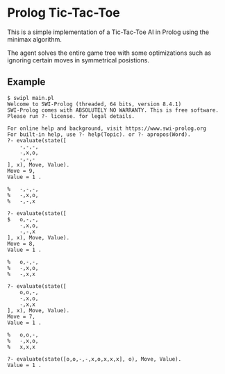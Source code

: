 # Prolog Tic-Tac-Toe

This is a simple implementation of a Tic-Tac-Toe AI in Prolog using 
the minimax algorithm. 

The agent solves the entire game tree with some optimizations such 
as ignoring certain moves in symmetrical posistions.

## Example

```terminal
$ swipl main.pl
Welcome to SWI-Prolog (threaded, 64 bits, version 8.4.1)
SWI-Prolog comes with ABSOLUTELY NO WARRANTY. This is free software.
Please run ?- license. for legal details.

For online help and background, visit https://www.swi-prolog.org
For built-in help, use ?- help(Topic). or ?- apropos(Word).
?- evaluate(state([
    -,-,-,
    -,x,o,
    -,-,-
], x), Move, Value).
Move = 9,
Value = 1 .

%   -,-,-,
%   -,x,o,
%   -,-,x  

?- evaluate(state([
$   o,-,-,
    -,x,o,
    -,-,x
], x), Move, Value).
Move = 8,
Value = 1 .

%   o,-,-,
%   -,x,o,
%   -,x,x  

?- evaluate(state([
    o,o,-,
    -,x,o,
    -,x,x
], x), Move, Value).
Move = 7,
Value = 1 .

%   o,o,-,
%   -,x,o,
%   x,x,x  

?- evaluate(state([o,o,-,-,x,o,x,x,x], o), Move, Value).
Value = 1 .
```
